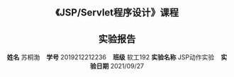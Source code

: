 
<center>
    <h2>《JSP/Servlet程序设计》课程</h2>  
    <h2>实验报告</h2>

**姓名** 苏桐渤 &ensp; **学号** 2019212212236 &ensp; **班级** 软工192
**实验名称** JSP动作实验 &ensp; **实验日期** 2021/09/27
</center>